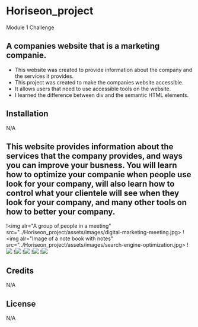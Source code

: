 # Horiseon_project
Module 1 Challenge
## A companies website that is a marketing companie. 

- This website was created to provide information about the company and the services it provides.
- This project was created to make the companies website accessible.
- It allows users that need to use accessible tools on the website.
- I learned the difference between div and the semantic HTML elements.

## Installation

N/A 

## This website provides information about the services that the company provides, and ways you can improve your busness. You will learn how to optimize your companie when people use look for your company, will also learn how to control what your clientele will see when they look for your company, and many other tools on how to better your company.

!<img alr="A group of people in a meeting" src="../Horiseon_project/assets/images/digital-marketing-meeting.jpg>
!<img alr="Image of a note book with notes" src="../Horiseon_project/assets/images/search-engine-optimization.jpg>
!<img alr="Computer with graph" src="../Horiseon_project/assets/images/online-reputation-management.jpg">
!<img alr="Hands in a table with social media words and icons in it" src="../Horiseon_project/assets/images/social-media-marketing.jpg">
!<img alr="Hard work equal to money" src="../Horiseon_project/assets/images/lead-generation.png">
!<img alr="Person with a having ideas" src="../Horiseon_project/assets/images/brand-awareness.png">
!<img alr="Money making" src="../Horiseon_project/assets/images/cost-management.png">

## Credits

N/A 

## License

N/A